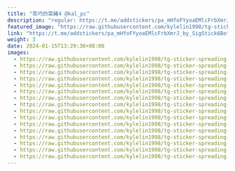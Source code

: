 ```yaml
---
title: "乖巧的菜豬4 @kal_pc"
description: "regular: https://t.me/addstickers/pa_mHfoFYyoaEMlcFrbXmrJ_by_SigStick6Bot"
featured_image: "https://raw.githubusercontent.com/kylelin1998/tg-sticker-spreading-worldwide-images/main/img/f2332216-1975-4cea-8b1e-2fa7dd318c42.jpg"
link: "https://t.me/addstickers/pa_mHfoFYyoaEMlcFrbXmrJ_by_SigStick6Bot"
weight: 3
date: 2024-01-15T13:29:30+08:00
images:
  - https://raw.githubusercontent.com/kylelin1998/tg-sticker-spreading-worldwide-images/main/img/f2332216-1975-4cea-8b1e-2fa7dd318c42.jpg
  - https://raw.githubusercontent.com/kylelin1998/tg-sticker-spreading-worldwide-images/main/img/d3a5207e-a80f-4963-8a41-b83696df80c1.jpg
  - https://raw.githubusercontent.com/kylelin1998/tg-sticker-spreading-worldwide-images/main/img/5571fb75-a244-44fd-9915-f25cfae818fb.jpg
  - https://raw.githubusercontent.com/kylelin1998/tg-sticker-spreading-worldwide-images/main/img/e9f64ce8-b66c-4de0-a3c5-3bbe0333a59f.jpg
  - https://raw.githubusercontent.com/kylelin1998/tg-sticker-spreading-worldwide-images/main/img/589a0895-b4f2-4f68-802c-b83afc8edaf9.jpg
  - https://raw.githubusercontent.com/kylelin1998/tg-sticker-spreading-worldwide-images/main/img/b1f388b4-ac20-47d1-b3b6-4aaba21429d1.jpg
  - https://raw.githubusercontent.com/kylelin1998/tg-sticker-spreading-worldwide-images/main/img/471cef33-09b2-4658-b8a2-a9b89c6bc6d4.jpg
  - https://raw.githubusercontent.com/kylelin1998/tg-sticker-spreading-worldwide-images/main/img/4d6dd5c7-5269-478d-9161-4a42f3a396be.jpg
  - https://raw.githubusercontent.com/kylelin1998/tg-sticker-spreading-worldwide-images/main/img/def12f49-7e5c-4396-82a3-717791d79fa9.jpg
  - https://raw.githubusercontent.com/kylelin1998/tg-sticker-spreading-worldwide-images/main/img/87f1c8a0-9abb-4b8a-af39-49143ca2ae57.jpg
  - https://raw.githubusercontent.com/kylelin1998/tg-sticker-spreading-worldwide-images/main/img/33d8bc54-8f16-4c97-9f3c-96be98a458dc.jpg
  - https://raw.githubusercontent.com/kylelin1998/tg-sticker-spreading-worldwide-images/main/img/da7e2316-e227-4afb-8605-342f7ebbb4f6.jpg
  - https://raw.githubusercontent.com/kylelin1998/tg-sticker-spreading-worldwide-images/main/img/563d357b-9b25-4b62-9cc5-57164a6dcc43.jpg
  - https://raw.githubusercontent.com/kylelin1998/tg-sticker-spreading-worldwide-images/main/img/3787fc37-e47a-43c5-a4a0-fcd7cf25f8ca.jpg
  - https://raw.githubusercontent.com/kylelin1998/tg-sticker-spreading-worldwide-images/main/img/73692956-fe00-4eb4-965f-3641849b60de.jpg
  - https://raw.githubusercontent.com/kylelin1998/tg-sticker-spreading-worldwide-images/main/img/c5d40bfc-2d6d-4e71-9241-b669ff3fff75.jpg
---
```

